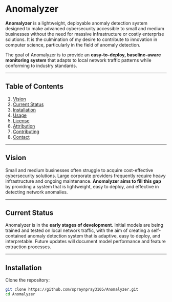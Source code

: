 # Anomalyzer

**Anomalyzer** is a lightweight, deployable anomaly detection system designed to make advanced cybersecurity accessible to small and medium businesses without the need for massive infrastructure or costly enterprise solutions. It is the culmination of my desire to contribute to innovation in computer science, particularly in the field of anomaly detection.

The goal of Anomalyzer is to provide an **easy-to-deploy, baseline-aware monitoring system** that adapts to local network traffic patterns while conforming to industry standards.

---

## Table of Contents
1. [Vision](#vision)
2. [Current Status](#current-status)
3. [Installation](#installation)
4. [Usage](#usage)
5. [License](#license)
6. [Attribution](#attribution)
7. [Contributing](#contributing)
8. [Contact](#contact)

---

## Vision
Small and medium businesses often struggle to acquire cost-effective cybersecurity solutions. Large corporate providers frequently require heavy infrastructure and ongoing maintenance. **Anomalyzer aims to fill this gap** by providing a system that is lightweight, easy to deploy, and effective in detecting network anomalies.

---

## Current Status
Anomalyzer is in the **early stages of development**. Initial models are being trained and tested on local network traffic, with the aim of creating a self-contained anomaly detection system that is adaptive, easy to deploy, and interpretable. Future updates will document model performance and feature extraction processes.

---

## Installation
Clone the repository:

```bash
git clone https://github.com/spraynpray3105/Anomalyzer.git
cd Anomalyzer
